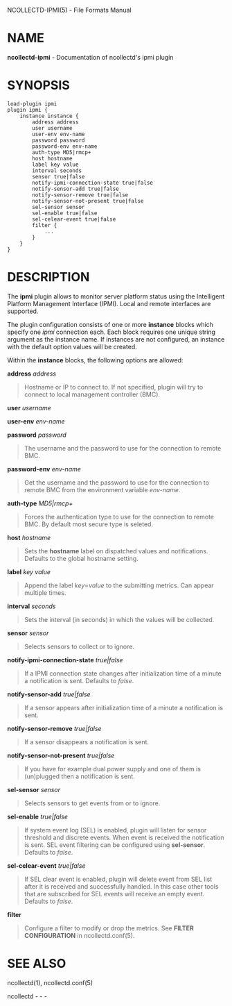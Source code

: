 NCOLLECTD-IPMI(5) - File Formats Manual

# NAME

**ncollectd-ipmi** - Documentation of ncollectd's ipmi plugin

# SYNOPSIS

	load-plugin ipmi
	plugin ipmi {
	    instance instance {
	        address address
	        user username
	        user-env env-name
	        password password
	        password-env env-name
	        auth-type MD5|rmcp+
	        host hostname
	        label key value
	        interval seconds
	        sensor true|false
	        notify-ipmi-connection-state true|false
	        notify-sensor-add true|false
	        notify-sensor-remove true|false
	        notify-sensor-not-present true|false
	        sel-sensor sensor
	        sel-enable true|false
	        sel-celear-event true|false
	        filter {
	            ...
	        }
	    }
	}

# DESCRIPTION

The **ipmi** plugin allows to monitor server platform status using the
Intelligent Platform Management Interface (IPMI).
Local and remote interfaces are supported.

The plugin configuration consists of one or more **instance** blocks which
specify one *ipmi* connection each.
Each block requires one unique string argument as the instance name.
If instances are not configured, an instance with the default option values
will be created.

Within the **instance** blocks, the following options are allowed:

**address** *address*

> Hostname or IP to connect to.
> If not specified, plugin will try to connect to local management
> controller (BMC).

**user** *username*

**user-env** *env-name*

**password** *password*

> The username and the password to use for the connection to remote BMC.

**password-env** *env-name*

> Get the username and the password to use for the connection to remote
> BMC from the environment variable *env-name*.

**auth-type** *MD5|rmcp+*

> Forces the authentication type to use for the connection to remote BMC.
> By default most secure type is seleted.

**host** *hostname*

> Sets the **hostname** label on dispatched values and notifications.
> Defaults to the global hostname setting.

**label** *key* *value*

> Append the label *key*=*value* to the submitting metrics.
> Can appear multiple times.

**interval** *seconds*

> Sets the interval (in seconds) in which the values will be collected.

**sensor** *sensor*

> Selects sensors to collect or to ignore.

**notify-ipmi-connection-state** *true|false*

> If a IPMI connection state changes after initialization time of a minute
> a notification is sent.
> Defaults to *false*.

**notify-sensor-add** *true|false*

> If a sensor appears after initialization time of a minute a notification
> is sent.

**notify-sensor-remove** *true|false*

> If a sensor disappears a notification is sent.

**notify-sensor-not-present** *true|false*

> If you have for example dual power supply and one of them is (un)plugged
> then a notification is sent.

**sel-sensor** *sensor*

> Selects sensors to get events from or to ignore.

**sel-enable** *true|false*

> If system event log (SEL) is enabled, plugin will listen for sensor threshold
> and discrete events.
> When event is received the notification is sent.
> SEL event filtering can be configured using **sel-sensor**.
> Defaults to *false*.

**sel-celear-event** *true|false*

> If SEL clear event is enabled, plugin will delete event from SEL list after
> it is received and successfully handled.
> In this case other tools that are subscribed for SEL events will receive an
> empty event.
> Defaults to *false*.

**filter**

> Configure a filter to modify or drop the metrics.
> See **FILTER CONFIGURATION** in
> ncollectd.conf(5).

# SEE ALSO

ncollectd(1),
ncollectd.conf(5)

ncollectd - - -
